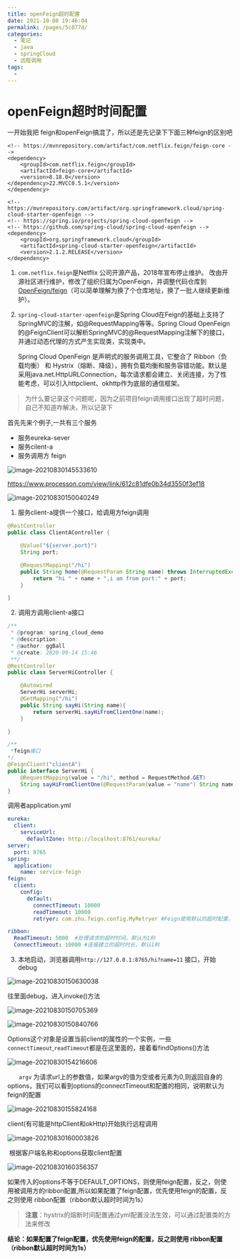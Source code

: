 ```yaml
---
title: openFeign超时配置
date: 2021-10-08 19:46:04
permalink: /pages/5c077d/
categories:
  - 笔记
  - java
  - springCloud
  - 远程调用
tags:
  - 
---
```

# openFeign超时时间配置

一开始我把 feign和openFeign搞混了，所以还是先记录下下面三种feign的区别吧

```maven
<!-- https://mvnrepository.com/artifact/com.netflix.feign/feign-core -->
<dependency>
    <groupId>com.netflix.feign</groupId>
    <artifactId>feign-core</artifactId>
    <version>8.18.0</version>
</dependency>22.MVCC0.5.1</version>
</dependency>

<!-- https://mvnrepository.com/artifact/org.springframework.cloud/spring-cloud-starter-openfeign -->
<!-- https://spring.io/projects/spring-cloud-openfeign -->
<!-- https://github.com/spring-cloud/spring-cloud-openfeign -->
<dependency>
    <groupId>org.springframework.cloud</groupId>
    <artifactId>spring-cloud-starter-openfeign</artifactId>
    <version>2.1.2.RELEASE</version>
</dependency>

```

1. `com.netflix.feign`是Netflix 公司开源产品，2018年宣布停止维护。 改由开源社区进行维护，修改了组织归属为OpenFeign，并调整代码仓库到[OpenFeign/feign](https://link.juejin.cn/?target=https%3A%2F%2Fgithub.com%2FOpenFeign%2Ffeign)（可以简单理解为换了个仓库地址，换了一批人继续更新维护）。

2. `spring-cloud-starter-openfeign`是Spring Cloud在Feign的基础上支持了SpringMVC的注解，如@RequestMapping等等。Spring Cloud OpenFeign的@FeignClient可以解析SpringMVC的@RequestMapping注解下的接口，并通过动态代理的方式产生实现类，实现类中。

   Spring Cloud OpenFeign 是声明式的服务调用工具，它整合了 Ribbon（负载均衡） 和 Hystrix（熔断、降级），拥有负载均衡和服务容错功能。默认是采用java.net.HttpURLConnection，每次请求都会建立、关闭连接，为了性能考虑，可以引入httpclient、okhttp作为底层的通信框架。

> 为什么要记录这个问题呢，因为之前项目feign调用接口出现了超时问题，自己不知道咋解决，所以记录下



首先先来个例子,一共有三个服务

- 服务eureka-sever
- 服务cilent-a
- 服务调用方 feign

![image-20210830145533610](https://img.ggball.top/picGo/image-20210830145533610.png)

https://www.processon.com/view/link/612c81dfe0b34d3550f3ef18

![image-20210830150040249](https://img.ggball.top/picGo/image-20210830150040249.png)

1. 服务client-a提供一个接口，给调用方feign调用

```java
@RestController
public class ClientAController {

    @Value("${server.port}")
    String port;

    @RequestMapping("/hi")
    public String home(@RequestParam String name) throws InterruptedException {
        return "hi " + name + ",i am from port:" + port;
    }

}
```

2. 调用方调用client-a接口

```java
/**
 * @program: spring_cloud_demo
 * @description:
 * @author: ggBall
 * @create: 2020-09-14 15:46
 **/
@RestController
public class ServerHiController {

    @Autowired
    ServerHi serverHi;
    @GetMapping("/hi")
    public String sayHi(String name){
        return serverHi.sayHiFromClientOne(name);
    }

}

/**
 *feign接口
*/
@FeignClient("clientA")
public interface ServerHi {
    @RequestMapping(value = "/hi", method = RequestMethod.GET)
    String sayHiFromClientOne(@RequestParam(value = "name") String name);
}


```

调用者application.yml

```yml
eureka:
  client:
    serviceUrl:
      defaultZone: http://localhost:8761/eureka/
server:
  port: 8765
spring:
  application:
    name: service-feign
feign:
  client:
    config:
      default:
        connectTimeout: 10000
        readTimeout: 10000
        retryer: com.zhu.feign.config.MyRetryer #Feign使用默认的超时配置，在该类源码中可见，默认单次请求最大时长1秒，重试5次

ribbon:
  ReadTimeout: 5000  #处理请求的超时时间，默认为1秒
  ConnectTimeout: 10000 #连接建立的超时时长，默认1秒

```



3. 本地启动，浏览器调用`http://127.0.0.1:8765/hi?name=11` 接口，开始debug

![image-20210830150630038](https://img.ggball.top/picGo/image-20210830150630038.png)

往里面debug，进入invoke()方法

![image-20210830150705369](https://img.ggball.top/picGo/image-20210830150705369.png)

![image-20210830150840766](https://img.ggball.top/picGo/image-20210830150840766.png)

​		Options这个对象是设置当前client的属性的一个实例，一些`connectTimeout`,`readTimeout`都是在这里面的，接着看findOptions()方法

![image-20210830154216606](https://img.ggball.top/picGo/image-20210830154216606.png)

​		`	argv` 为请求url上的参数值，如果argv的值为空或者元素为0,则返回自身的options，我们可以看到options的connectTimeout和配置的相同，说明默认为feign的配置

![image-20210830155824168](https://img.ggball.top/picGo/image-20210830155824168.png)

client(有可能是httpClient和okHttp)开始执行远程调用

![image-20210830160003826](https://img.ggball.top/picGo/image-20210830160003826.png)

​		根据客户端名称和options获取client配置

![image-20210830160356357](https://img.ggball.top/picGo/image-20210830160356357.png)

​		如果传入的options不等于DEFAULT_OPTIONS，则使用feign配置，反之，则使用被调用方的ribbon配置,所以如果配置了feign配置，优先使用feign的配置，反之则使用 ribbon配置（ribbon默认超时时间为1s）



>  **注意**：hystrix的熔断时间配置通过yml配置没法生效，可以通过配置类的方法来修改



**结论：如果配置了feign配置，优先使用feign的配置，反之则使用 ribbon配置（ribbon默认超时时间为1s）**